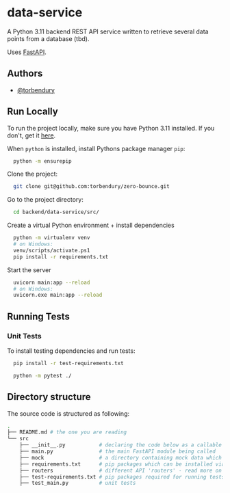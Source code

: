 
# data-service

A Python 3.11 backend REST API service written to retrieve several data points from a database (tbd).

Uses [FastAPI](https://fastapi.tiangolo.com/).

## Authors

- [@torbendury](https://www.github.com/torbendury)

## Run Locally

To run the project locally, make sure you have Python 3.11 installed. If you don't, get it [here](https://www.python.org/downloads/).

When `python` is installed, install Pythons package manager `pip`:

```bash
  python -m ensurepip
```

Clone the project:

```bash
  git clone git@github.com:torbendury/zero-bounce.git
```

Go to the project directory:

```bash
  cd backend/data-service/src/
```

Create a virtual Python environment + install dependencies

```bash
  python -m virtualenv venv
  # on Windows:
  venv/scripts/activate.ps1
  pip install -r requirements.txt
```

Start the server

```bash
  uvicorn main:app --reload
  # on Windows:
  uvicorn.exe main:app --reload
```

## Running Tests

### Unit Tests

To install testing dependencies and run tests:

```bash
  pip install -r test-requirements.txt

  python -m pytest ./
```

## Directory structure

The source code is structured as following:

```bash
.
├── README.md # the one you are reading
└── src
    ├── __init__.py           # declaring the code below as a callable module
    ├── main.py               # the main FastAPI module being called
    ├── mock                  # a directory containing mock data which can also be imported like a python module
    ├── requirements.txt      # pip packages which can be installed via `pip install -r requirements.txt`
    ├── routers               # different API 'routers' - read more on https://fastapi.tiangolo.com/tutorial/bigger-applications/#apirouter
    ├── test-requirements.txt # pip packages required for running tests
    ├── test_main.py          # unit tests
```
